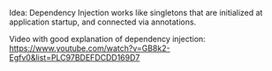 Idea: Dependency Injection works like singletons that are initialized at application startup, and connected via annotations.

Video with good explanation of dependency injection: https://www.youtube.com/watch?v=GB8k2-Egfv0&list=PLC97BDEFDCDD169D7